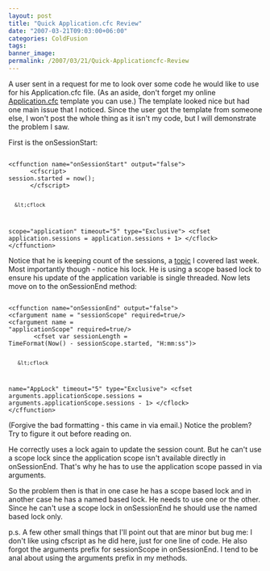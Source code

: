 ```yaml
---
layout: post
title: "Quick Application.cfc Review"
date: "2007-03-21T09:03:00+06:00"
categories: ColdFusion 
tags: 
banner_image: 
permalink: /2007/03/21/Quick-Applicationcfc-Review
---
```


A user sent in a request for me to look over some code he would like to use for his Application.cfc file. (As an aside, don't forget my online <a href="http://www.raymondcamden.com/downloads/app.pdf">Application.cfc</a> template you can use.) The template looked nice but had one main issue that I noticed. Since the user got the template from someone else, I won't post the whole thing as it isn't my code, but I will demonstrate the problem I saw.
<!--more-->
First is the onSessionStart:

<code>
&lt;cffunction name="onSessionStart" output="false"&gt; 
      &lt;cfscript&gt;
session.started = now();
      &lt;/cfscript&gt;
      
      &lt;cflock
scope="application" timeout="5" type="Exclusive"&gt;
         &lt;cfset
application.sessions = application.sessions + 1&gt;
      &lt;/cflock&gt;
&lt;/cffunction&gt;
</code>

Notice that he is keeping count of the sessions, a <a href="http://ray.camdenfamily.com/index.cfm/2007/3/15/Counting-Sessions-with-Applicationcfc">topic</a> I covered last week. Most importantly though - notice his lock. He is using a scope based lock to ensure his update of the application variable is single threaded. Now lets move on to the onSessionEnd method:

<code>
&lt;cffunction name="onSessionEnd" output="false"&gt;
&lt;cfargument name = "sessionScope" required=true/&gt;
&lt;cfargument name =
"applicationScope" required=true/&gt;
       &lt;cfset var sessionLength =
TimeFormat(Now() - sessionScope.started, "H:mm:ss")&gt;
       
       &lt;cflock
name="AppLock" timeout="5" type="Exclusive"&gt;
            &lt;cfset
arguments.applicationScope.sessions = arguments.applicationScope.sessions - 1&gt;
&lt;/cflock&gt;
&lt;/cffunction&gt;
</code>

(Forgive the bad formatting - this came in via email.) Notice the problem? Try to figure it out before reading on.

He correctly uses a lock again to update the session count. But he can't use a scope lock since the application scope isn't available directly in onSessionEnd. That's why he has to use the application scope passed in via arguments. 

So the problem then is that in one case he has a scope based lock and in another case he has a named based lock. He needs to use one or the other. Since he can't use a scope lock in onSessionEnd he should use the named based lock only.

p.s. A few other small things that I'll point out that are minor but bug me: I don't like using cfscript as he did here, just for one line of code. He also forgot the arguments prefix for sessionScope in onSessionEnd. I tend to be anal about using the arguments prefix in my methods.